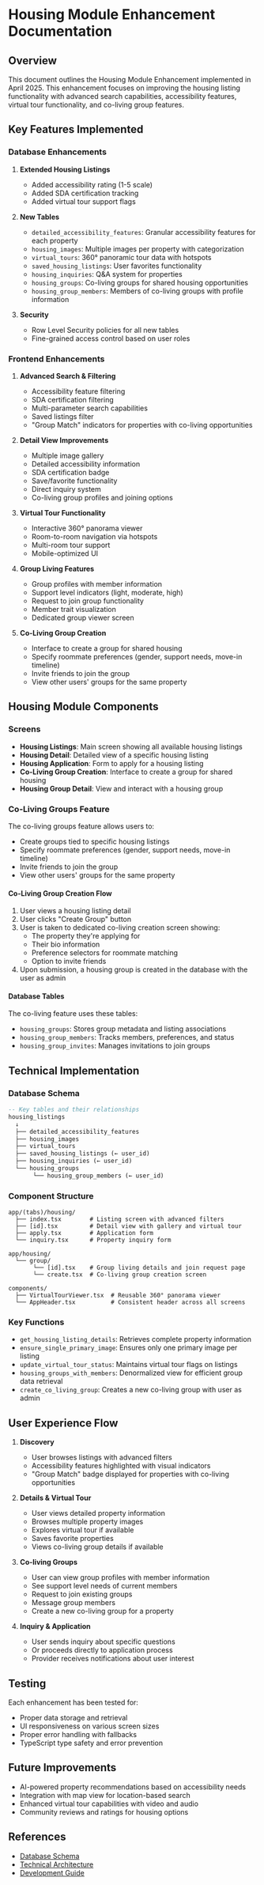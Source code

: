 # Housing Module Enhancement Documentation

## Overview

This document outlines the Housing Module Enhancement implemented in April 2025. This enhancement focuses on improving the housing listing functionality with advanced search capabilities, accessibility features, virtual tour functionality, and co-living group features.

## Key Features Implemented

### Database Enhancements

1. **Extended Housing Listings**
   - Added accessibility rating (1-5 scale)
   - Added SDA certification tracking
   - Added virtual tour support flags

2. **New Tables**
   - `detailed_accessibility_features`: Granular accessibility features for each property
   - `housing_images`: Multiple images per property with categorization
   - `virtual_tours`: 360° panoramic tour data with hotspots
   - `saved_housing_listings`: User favorites functionality
   - `housing_inquiries`: Q&A system for properties
   - `housing_groups`: Co-living groups for shared housing opportunities
   - `housing_group_members`: Members of co-living groups with profile information

3. **Security**
   - Row Level Security policies for all new tables
   - Fine-grained access control based on user roles

### Frontend Enhancements

1. **Advanced Search & Filtering**
   - Accessibility feature filtering
   - SDA certification filtering
   - Multi-parameter search capabilities
   - Saved listings filter
   - "Group Match" indicators for properties with co-living opportunities

2. **Detail View Improvements**
   - Multiple image gallery
   - Detailed accessibility information
   - SDA certification badge
   - Save/favorite functionality
   - Direct inquiry system
   - Co-living group profiles and joining options

3. **Virtual Tour Functionality**
   - Interactive 360° panorama viewer
   - Room-to-room navigation via hotspots
   - Multi-room tour support
   - Mobile-optimized UI

4. **Group Living Features**
   - Group profiles with member information
   - Support level indicators (light, moderate, high)
   - Request to join group functionality
   - Member trait visualization
   - Dedicated group viewer screen

5. **Co-Living Group Creation**
   - Interface to create a group for shared housing
   - Specify roommate preferences (gender, support needs, move-in timeline)
   - Invite friends to join the group
   - View other users' groups for the same property

## Housing Module Components

### Screens
- **Housing Listings**: Main screen showing all available housing listings
- **Housing Detail**: Detailed view of a specific housing listing
- **Housing Application**: Form to apply for a housing listing
- **Co-Living Group Creation**: Interface to create a group for shared housing
- **Housing Group Detail**: View and interact with a housing group

### Co-Living Groups Feature

The co-living groups feature allows users to:
- Create groups tied to specific housing listings
- Specify roommate preferences (gender, support needs, move-in timeline)
- Invite friends to join the group
- View other users' groups for the same property

#### Co-Living Group Creation Flow
1. User views a housing listing detail
2. User clicks "Create Group" button
3. User is taken to dedicated co-living creation screen showing:
   - The property they're applying for
   - Their bio information
   - Preference selectors for roommate matching
   - Option to invite friends
4. Upon submission, a housing group is created in the database with the user as admin

#### Database Tables
The co-living feature uses these tables:
- `housing_groups`: Stores group metadata and listing associations
- `housing_group_members`: Tracks members, preferences, and status
- `housing_group_invites`: Manages invitations to join groups

## Technical Implementation

### Database Schema

```sql
-- Key tables and their relationships
housing_listings
  ↓
  ├── detailed_accessibility_features
  ├── housing_images
  ├── virtual_tours
  ├── saved_housing_listings (← user_id)
  ├── housing_inquiries (← user_id)
  └── housing_groups
       └── housing_group_members (← user_id)
```

### Component Structure

```
app/(tabs)/housing/
  ├── index.tsx        # Listing screen with advanced filters
  ├── [id].tsx         # Detail view with gallery and virtual tour
  ├── apply.tsx        # Application form
  └── inquiry.tsx      # Property inquiry form

app/housing/
  └── group/
       └── [id].tsx    # Group living details and join request page
       └── create.tsx  # Co-living group creation screen

components/
  ├── VirtualTourViewer.tsx  # Reusable 360° panorama viewer
  └── AppHeader.tsx          # Consistent header across all screens
```

### Key Functions

- `get_housing_listing_details`: Retrieves complete property information
- `ensure_single_primary_image`: Ensures only one primary image per listing
- `update_virtual_tour_status`: Maintains virtual tour flags on listings
- `housing_groups_with_members`: Denormalized view for efficient group data retrieval
- `create_co_living_group`: Creates a new co-living group with user as admin

## User Experience Flow

1. **Discovery**
   - User browses listings with advanced filters
   - Accessibility features highlighted with visual indicators
   - "Group Match" badge displayed for properties with co-living opportunities

2. **Details & Virtual Tour**
   - User views detailed property information
   - Browses multiple property images
   - Explores virtual tour if available
   - Saves favorite properties
   - Views co-living group details if available

3. **Co-living Groups**
   - User can view group profiles with member information
   - See support level needs of current members
   - Request to join existing groups
   - Message group members
   - Create a new co-living group for a property

4. **Inquiry & Application**
   - User sends inquiry about specific questions
   - Or proceeds directly to application process
   - Provider receives notifications about user interest

## Testing

Each enhancement has been tested for:
- Proper data storage and retrieval
- UI responsiveness on various screen sizes
- Proper error handling with fallbacks
- TypeScript type safety and error prevention

## Future Improvements

- AI-powered property recommendations based on accessibility needs
- Integration with map view for location-based search
- Enhanced virtual tour capabilities with video and audio
- Community reviews and ratings for housing options

## References

- [Database Schema](../future/database-schema.md)
- [Technical Architecture](../future/technical-architecture.md)
- [Development Guide](../future/development-guide.md)
